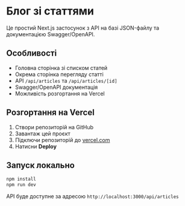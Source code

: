 
# Блог зі статтями

Це простий Next.js застосунок з API на базі JSON-файлу та документацією Swagger/OpenAPI.

## Особливості

- Головна сторінка зі списком статей
- Окрема сторінка перегляду статті
- API `/api/articles` та `/api/articles/[id]`
- Swagger/OpenAPI документація
- Можливість розгортання на Vercel

## Розгортання на Vercel

1. Створи репозиторій на GitHub
2. Завантаж цей проєкт
3. Підключи репозиторій до [vercel.com](https://vercel.com)
4. Натисни **Deploy**

## Запуск локально

```bash
npm install
npm run dev
```

API буде доступне за адресою `http://localhost:3000/api/articles`
